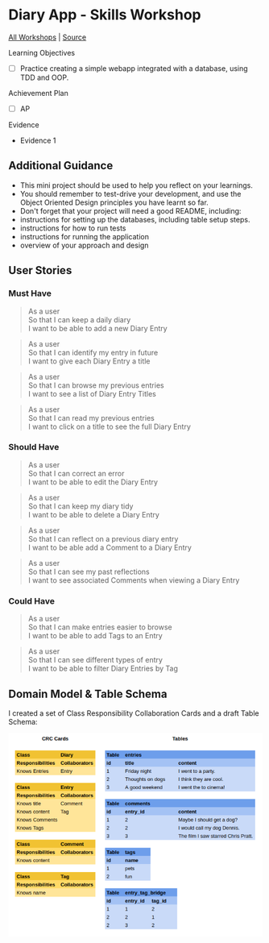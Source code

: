 # Diary App - Skills Workshop

[All Workshops](README.md) | [Source](https://github.com/makersacademy/skills-workshops/blob/master/practicals/databases/daily_diary_app.md)

Learning Objectives

- [ ] Practice creating a simple webapp integrated with a database, using TDD and OOP.

Achievement Plan

- [ ] AP

Evidence

- Evidence 1

## Additional Guidance

- This mini project should be used to help you reflect on your learnings.
- You should remember to test-drive your development, and use the Object Oriented Design principles you have learnt so far.
- Don't forget that your project will need a good README, including:
- instructions for setting up the databases, including table setup steps.
- instructions for how to run tests
- instructions for running the application
- overview of your approach and design

## User Stories

### Must Have

> As a user  
> So that I can keep a daily diary  
> I want to be able to add a new Diary Entry

> As a user  
> So that I can identify my entry in future  
> I want to give each Diary Entry a title

> As a user  
> So that I can browse my previous entries  
> I want to see a list of Diary Entry Titles

> As a user  
> So that I can read my previous entries  
> I want to click on a title to see the full Diary Entry

### Should Have

> As a user  
> So that I can correct an error  
> I want to be able to edit the Diary Entry

> As a user  
> So that I can keep my diary tidy  
> I want to be able to delete a Diary Entry

> As a user  
> So that I can reflect on a previous diary entry  
> I want to be able add a Comment to a Diary Entry

> As a user  
> So that I can see my past reflections  
> I want to see associated Comments when viewing a Diary Entry

### Could Have

> As a user  
> So that I can make entries easier to browse  
> I want to be able to add Tags to an Entry

> As a user  
> So that I can see different types of entry  
> I want to be able to filter Diary Entries by Tag

## Domain Model & Table Schema

I created a set of Class Responsibility Collaboration Cards and a draft Table Schema:

![CRC Cards and Table Schema](../images/diary_app_domain_model_table_schema.png)
